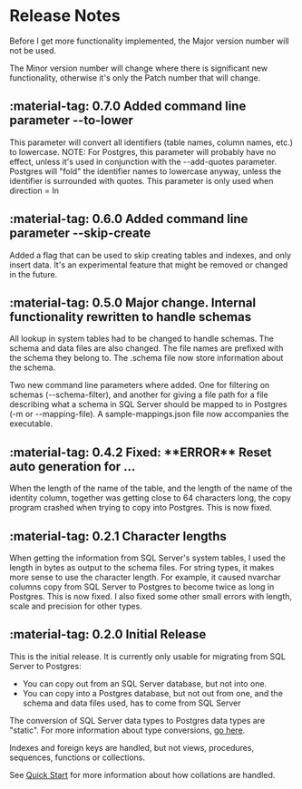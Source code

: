 # Release Notes

Before I get more functionality implemented, the Major version number will not be used.

The Minor version number will change where there is significant new functionality, otherwise it's only the Patch number that will change.

## :material-tag: 0.7.0 Added command line parameter --to-lower

This parameter will convert all identifiers (table names, column names, etc.) to lowercase. NOTE: For Postgres, this parameter will probably have no effect, unless it's used in conjunction with the --add-quotes parameter. Postgres will \"fold\" the identifier names to lowercase anyway, unless the identifier is surrounded with quotes. This parameter is only used when direction = In

## :material-tag: 0.6.0 Added command line parameter --skip-create

Added a flag that can be used to skip creating tables and indexes, and only insert data. It's an experimental feature that might be removed or changed in the future.

## :material-tag: 0.5.0 Major change. Internal functionality rewritten to handle schemas

All lookup in system tables had to be changed to handle schemas. The schema and data files are also changed. The file names are prefixed with the schema they belong to. The .schema file now store information about the schema.

Two new command line parameters where added. One for filtering on schemas (--schema-filter), and another for giving a file path for a file describing what a schema in SQL Server should be mapped to in Postgres (-m or --mapping-file). A sample-mappings.json file now accompanies the executable.

## :material-tag: 0.4.2 Fixed: \*\*ERROR\*\* Reset auto generation for ...

When the length of the name of the table, and the length of the name of the identity column, together was getting close to 64 characters long, the copy program crashed when trying to copy into Postgres. This is now fixed.


## :material-tag: 0.2.1 Character lengths

When getting the information from SQL Server's system tables, I used the length in bytes as output to the schema files. For string types, it makes more sense to use the character length. For example, it caused nvarchar columns copy from SQL Server to Postgres to become twice as long in Postgres. This is now fixed. I also fixed some other small errors with length, scale and precision for other types.

## :material-tag: 0.2.0 Initial Release

This is the initial release. It is currently only usable for migrating from SQL Server to Postgres:

- You can copy out from an SQL Server database, but not into one.
- You can copy into a Postgres database, but not out from one, and the schema and data files used, has to come from SQL Server

The conversion of SQL Server data types to Postgres data types are "static". For more information about type conversions, [go here](./type_mss_pg.md).

Indexes and foreign keys are handled, but not views, procedures, sequences, functions or collections.

See [Quick Start](./quick_start.md) for more information about how collations are handled. 

